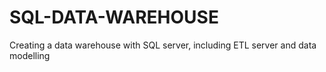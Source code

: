 # SQL-DATA-WAREHOUSE
Creating a data warehouse with SQL server, including ETL server and data modelling
